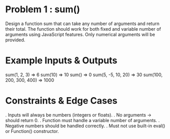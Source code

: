 # Problem 1 : sum()
Design a function sum that can take any number of arguments and return their total. The function should work for both fixed and variable number of arguments using JavaScript features. Only numerical arguments will be provided.

# Example Inputs & Outputs
sum(1, 2, 3)                => 6
sum(10)                     => 10
sum()                       => 0
sum(5, -5, 10, 20)          => 30
sum(100, 200, 300, 400)     => 1000

# Constraints & Edge Cases
. Inputs will always be numbers (integers or floats).
. No arguments -> should return 0.
. Function must handle a variable number of arguments.
. Negative numbers should be handled correctly.
. Must not use built-in eval() or Function() constructor.